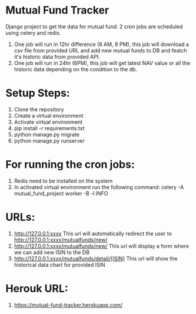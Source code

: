 # Mutual Fund Tracker

Django project to get the data for mutual fund. 2 cron jobs are scheduled using celery and redis.
1. One job will run in 12hr difference (8 AM, 8 PM), this job will download a csv file from provided URL and add new mutual funds to DB and featch it's historic data from provided API.
2. One job will run in 24hr (6PM), this job will get latest NAV value or all the historic data depending on the condition to the db. 

# Setup Steps:
1. Clone the repository
2. Create a virtual environment
3. Activate virtual environment
4. pip install -r requirements.txt
5. python manage.py migrate
6. python manage.py runserver

# For running the cron jobs:
1. Redis need to be installed on the system
2. In activated virtual environment run the following command:
celery -A mutual_fund_project worker -B -l INFO

# URLs:
1. http://127.0.0.1:xxxx
This url will automatically redirect the user to http://127.0.0.1:xxxx/mutualfunds/new/
2. http://127.0.0.1:xxxx/mutualfunds/new/
This url will display a form where we can add new ISIN to the DB
3. http://127.0.0.1:xxxx/mutualfunds/detail/{ISIN}
This url will show the historical data chart for provided ISIN

# Herouk URL:
1. https://mutual-fund-tracker.herokuapp.com/
